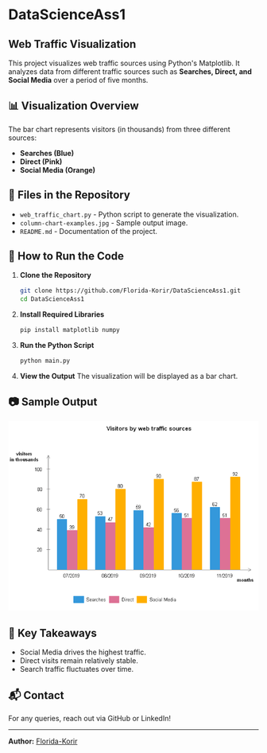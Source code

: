 # DataScienceAss1

## Web Traffic Visualization

This project visualizes web traffic sources using Python's Matplotlib. It analyzes data from different traffic sources such as **Searches, Direct, and Social Media** over a period of five months.

## 📊 Visualization Overview
The bar chart represents visitors (in thousands) from three different sources:
- **Searches (Blue)**
- **Direct (Pink)**
- **Social Media (Orange)**

## 📂 Files in the Repository
- `web_traffic_chart.py` - Python script to generate the visualization.
- `column-chart-examples.jpg` - Sample output image.
- `README.md` - Documentation of the project.

## 🚀 How to Run the Code
1. **Clone the Repository**
   ```bash
   git clone https://github.com/Florida-Korir/DataScienceAss1.git
   cd DataScienceAss1
   ```
2. **Install Required Libraries**
   ```bash
   pip install matplotlib numpy
   ```
3. **Run the Python Script**
   ```bash
   python main.py
   ```
4. **View the Output**
   The visualization will be displayed as a bar chart.

## 📷 Sample Output
![Web Traffic Chart](column-chart.png)

## 📌 Key Takeaways
- Social Media drives the highest traffic.
- Direct visits remain relatively stable.
- Search traffic fluctuates over time.

## 📬 Contact
For any queries, reach out via GitHub or LinkedIn!

---
**Author:** [Florida-Korir](https://github.com/Florida-Korir)
